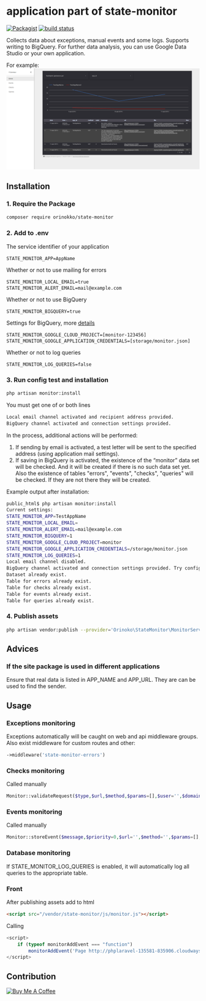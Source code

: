 # application part of state-monitor

[![Packagist](https://img.shields.io/github/release/orinokko/state-monitor.svg)](https://packagist.org/packages/orinokko/state-monitor)
[![build status](https://circleci.com/gh/orinokko/state-monitor/tree/master.svg?style=svg&circle-token=834d362e516162f821fa93927da3dee174120ed0)](https://circleci.com/gh/orinokko/state-monitor/tree/master)

Collects data about exceptions, manual events and some logs. Supports writing to BigQuery. For further data analysis, you can use Google Data Studio or your own application.

For example:
![Errors](https://raw.githubusercontent.com/orinokko/state-monitor/work/docs/img/1.png)
## Installation

### 1. Require the Package

```bash
composer require orinokko/state-monitor
```

### 2. Add to .env
The service identifier of your application
```
STATE_MONITOR_APP=AppName
```
Whether or not to use mailing for errors
```
STATE_MONITOR_LOCAL_EMAIL=true
STATE_MONITOR_ALERT_EMAIL=mail@example.com
```
Whether or not to use BigQuery
```
STATE_MONITOR_BIGQUERY=true
```
Settings for BigQuery, more [details](https://github.com/googleapis/google-cloud-php/blob/master/AUTHENTICATION.md)
```
STATE_MONITOR_GOOGLE_CLOUD_PROJECT=[monitor-123456]
STATE_MONITOR_GOOGLE_APPLICATION_CREDENTIALS=[storage/monitor.json]
```
Whether or not to log queries
```
STATE_MONITOR_LOG_QUERIES=false
```

### 3. Run config test and installation

```bash
php artisan monitor:install
```

You must get one of or both lines
```bash
Local email channel activated and recipient address provided.
BigQuery channel activated and connection settings provided.
```
In the process, additional actions will be performed:
1. If sending by email is activated, a test letter will be sent to the specified address (using application mail settings).
2. If saving in BigQuery is activated, the existence of the “monitor” data set will be checked. And it will be created if there is no such data set yet.
Also the existence of tables "errors", "events", "checks", "queries" will be checked. If they are not there they will be created.

Example output after installation:
```bash
public_html$ php artisan monitor:install
Current settings:
STATE_MONITOR_APP=TestAppName
STATE_MONITOR_LOCAL_EMAIL=
STATE_MONITOR_ALERT_EMAIL=mail@example.com
STATE_MONITOR_BIGQUERY=1
STATE_MONITOR_GOOGLE_CLOUD_PROJECT=monitor
STATE_MONITOR_GOOGLE_APPLICATION_CREDENTIALS=/storage/monitor.json
STATE_MONITOR_LOG_QUERIES=1
Local email channel disabled.
BigQuery channel activated and connection settings provided. Try configure the database...
Dataset already exist.
Table for errors already exist.
Table for checks already exist.
Table for events already exist.
Table for queries already exist.
```
### 4. Publish assets

```bash
php artisan vendor:publish --provider='Orinoko\StateMonitor\MonitorServiceProvider' --tag='public' --force
```

## Advices
### If the site package is used in different applications

Ensure that real data is listed in APP_NAME and APP_URL. They are can be used to find the sender.

## Usage
### Exceptions monitoring
Exceptions automatically will be caught on web and api middleware groups.
Also exist middleware for custom routes and other:
```php
->middleware('state-monitor-errors')
```
### Checks monitoring
Called manually
```php
Monitor::validateRequest($type,$url,$method,$params=[],$user='',$domain='')
```
### Events monitoring
Called manually
```php
Monitor::storeEvent($message,$priority=0,$url='',$method='',$params=[],$user='',$domain='')
```
### Database monitoring
If STATE_MONITOR_LOG_QUERIES is enabled, it will automatically log all queries to the appropriate table. 

### Front
After publishing assets add to html
```html
<script src="/vendor/state-monitor/js/monitor.js"></script>
```
Calling
```js
<script>
    if (typeof monitorAddEvent === "function")
        monitorAddEvent('Page http://phplaravel-135581-835906.cloudwaysapps.com loaded');
</script>
```
## Contribution
<a href="https://www.buymeacoffee.com/ZArpFcduz" target="_blank"><img src="https://www.buymeacoffee.com/assets/img/custom_images/orange_img.png" alt="Buy Me A Coffee" style="height: auto !important;width: auto !important;" ></a>

